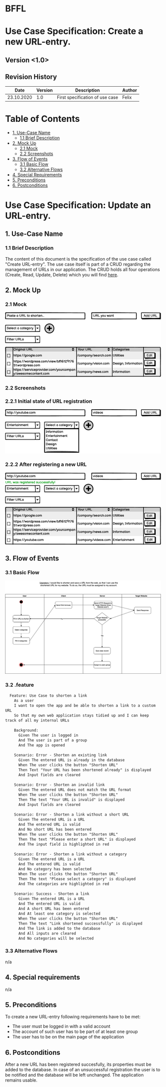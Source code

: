 # BFFL
# Use Case Specification: Create a new URL-entry.

## Version <1.0>

Revision History
----

|    Date    | Version | Description | Author |
|------------|---------|-------------|--------|
| 23.10.2020 |   1.0   |  First specification of use case   | Felix |

# Table of Contents

- [1. Use-Case Name](#1-Use-Case-Name)
  * [1.1 Brief Description](#11-Brief-Description)
- [2. Mock Up](#2-Mock-Up)
  * [2.1 Mock](#21-Mock)
  * [2.2 Screenshots](#22-Screenshots)
- [3. Flow of Events](#3-Flow-of-Events)
  * [3.1 Basic Flow](#31-Basic-Flow)
  * [3.2 Alternative Flows](#32-Alternative-Flows)
- [4. Special Requirements](#4-special-requirements)
- [5. Preconditions](#5-Preconditions)
- [6. Postconditions](#6-Postconditions)
  
# Use Case Specification: Update an URL-entry.
  
## 1. Use-Case Name  
### 1.1 Brief Description
The content of this document is the specification of the use case called "Create URL-entry". 
The use case itself is part of a CRUD regarding the management of URLs in our application. The CRUD holds all four operations (Create, Read, Update, Delete) which you will
find [here](CRUD.md).
 
 
## 2. Mock Up
### 2.1 Mock
![Mock of application](res/mock_total.png)
  
### 2.2 Screenshots
### 2.2.1 Initial state of URL registration
![Mock of entry fields](res/mock_input.png)

### 2.2.2 After registering a new URL
![Mock of successful registration](res/mock_success.png)
 
 
## 3. Flow of Events
### 3.1 Basic Flow
![Basic Flow](res/UC_Create_22Okt2020.png)
  
### 3.2 .feature
  ``` Cucumber 
    Feature: Use Case to shorten a link
      As a user
      I want to open the app and be able to shorten a link to a custom URL
      So that my own web application stays tidied up and I can keep track of all my internal URLs
    
      Background:
        Given The user is logged in
        And The user is part of a group
        And The app is opened
    
      Scenario: Error - Shorten an existing link
        Given The entered URL is already in the database
        When The user clicks the button "Shorten URL"
        Then Text "Your URL has been shortened already" is displayed
        And Input fields are cleared
    
      Scenario: Error - Shorten an invalid link
        Given The entered URL does not match the URL format
        When The user clicks the button "Shorten URL"
        Then The text "Your URL is invalid" is displayed
        And Input fields are cleared
    
      Scenario: Error - Shorten a link without a short URL
        Given The entered URL is a URL
        And The entered URL is valid
        And No short URL has been entered
        When The user clicks the button "Shorten URL"
        Then The text "Please enter a short URL" is displayed
        And The input field is highlighted in red
    
      Scenario: Error - Shorten a link without a category
        Given The entered URL is a URL
        And The entered URL is valid
        And No category has been selected
        When The user clicks the button "Shorten URL"
        Then The text "Please select a category" is displayed
        And The categories are highlighted in red
    
      Scenario: Success - Shorten a link
        Given The entered URL is a URL
        And The entered URL is valid
        And A short URL has been entered
        And At least one category is selected
        When The user clicks the button "Shorten URL"
        Then The text "Link shortened successfully" is displayed
        And The link is added to the database
        And All inputs are cleared
        And No categories will be selected
  ```
  
### 3.3 Alternative Flows
n/a
  
  
## 4. Special requirements
n/a

 
## 5. Preconditions
To create a new URL-entry following requirements have to be met:
- The user must be logged in with a valid account
- The account of such user has to be part of at least one group
- The user has to be on the main page of the application
  
  
## 6. Postconditions
After a new URL has been registered succesfully, its properties must be added to the database.
In case of an unsuccessful registration the user is to be notified and the database will be left unchanged. The application remains usable.
